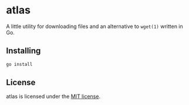 # atlas

A little utility for downloading files and an alternative to `wget(1)` written in Go.

## Installing

```sh
go install
```

## License

atlas is licensed under the [MIT license](LICENSE).